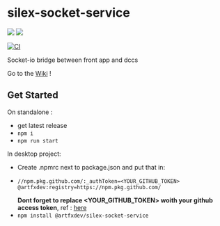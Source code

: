 # silex-socket-service
![](https://img.shields.io/badge/JavaScript-323330?style=for-the-badge&logo=javascript&logoColor=F7DF1E)
![](https://img.shields.io/badge/Node.js-43853D?style=for-the-badge&logo=node.js&logoColor=white)

[![CI](https://github.com/ArtFXDev/silex-socket-service/actions/workflows/mocha.yml/badge.svg)](https://github.com/ArtFXDev/silex-socket-service/actions/workflows/mocha.yml)


Socket-io bridge between front app and dccs

Go to the [Wiki](https://github.com/ArtFXDev/silex-socket-service/wiki) !

## Get Started
On standalone : 
 - get latest release
 - ``` npm i ```
 - ``` npm run start ```

In desktop project:
  - Create .npmrc next to package.json and put that in:
  - ```
    //npm.pkg.github.com/:_authToken=<YOUR_GITHUB_TOKEN>
    @artfxdev:registry=https://npm.pkg.github.com/
    ```
    **Dont forget to replace <YOUR_GITHUB_TOKEN> woith your github access token**, ref : [here](https://docs.github.com/en/packages/working-with-a-github-packages-registry/working-with-the-npm-registry)
  - ``` npm install @artfxdev/silex-socket-service ```
